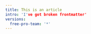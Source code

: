 ```yaml
---
title: This is an article
intro: 'I've got broken frontmatter'
versions:
  free-pro-team: '*'
---
```


